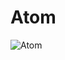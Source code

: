 # Atom


![Atom](https://user-images.githubusercontent.com/378023/49132477-f4b77680-f31f-11e8-8357-ac6491761c6c.png)

